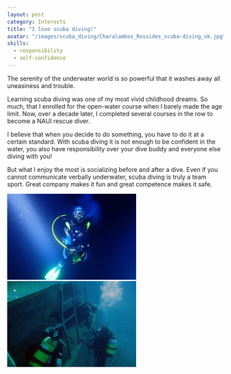 ```yaml
---
layout: post
category: Interests
title: "I love scuba diving!"
avatar: "/images/scuba_diving/Charalambos_Rossides_scuba-diving_ok.jpg"
skills:
  - responsibility
  - self-confidence
---
```


The serenity of the underwater world is so powerful that it washes away all uneasiness and trouble.

Learning scuba diving was one of my most vivid childhood dreams. So much, that I enrolled for the open-water course when I barely made the age limit. Now, over a decade later, I completed several courses in the row to become a NAUI rescue diver.

I believe that when you decide to do something, you have to do it at a certain standard. With scuba diving it is not enough to be confident in the water, you also have responsibility over your dive buddy and everyone else diving with you!

But what I enjoy the most is socializing before and after a dive. Even if you cannot communicate verbally underwater, scuba diving is truly a team sport. Great company makes it fun and great competence makes it safe.

<div class="columns spacing">
	<div style="text-align:center">
		<div class="column half">
			<img src='/images/scuba_diving/Charalambos_Rossides_scuba-diving_deep.jpg' height='200px'/>
		</div>
		<div class="column half">
			<img src='/images/scuba_diving/Scuba_diving-social.jpg' height='200px'/>
			</div>
	</div>
</div>
